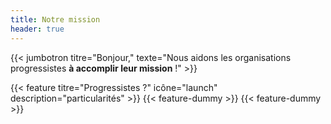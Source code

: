 ```yaml
---
title: Notre mission
header: true
---
```


{{< jumbotron titre="Bonjour," texte="Nous aidons les organisations progressistes **à accomplir leur mission** !" >}}

<div class="card-deck">
  {{< feature titre="Progressistes ?" icône="launch" description="particularités" >}}
  {{< feature-dummy >}}
  {{< feature-dummy >}}
</div>
